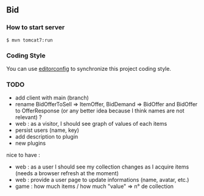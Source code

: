 ## Bid

### How to start server

    $ mvn tomcat7:run

### Coding Style

You can use [editorconfig](http://editorconfig.org) to synchronize this project coding style.

### TODO

 - add client with main (branch)
 - rename BidOfferToSell => ItemOffer, BidDemand => BidOffer and BidOffer to OfferResponse (or any better idea because I think names are not relevant) ?
 - web : as a visitor, I should see graph of values of each items
 - persist users (name, key)
 - add description to plugin
 - new plugins

nice to have :

 - web : as a user I should see my collection changes as I acquire items (needs a browser refresh at the moment)
 - web : provide a user page to update informations (name, avatar, etc.)
 - game : how much items / how much "value" => n° de collection
